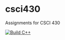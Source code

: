 # csci430
Assignments for CSCI 430

[![Build C++](https://github.com/KVentayen/csci430/actions/workflows/actions.yml/badge.svg)](https://github.com/KVentayen/csci430/actions/workflows/actions.yml)
